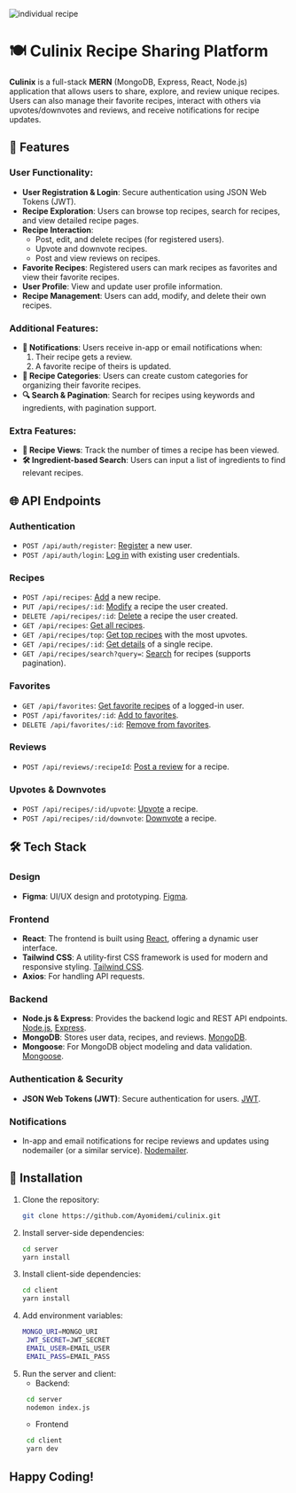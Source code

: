![individual recipe](https://github.com/user-attachments/assets/26e683d7-1818-43d2-a445-2cf43b6081e6)

# 🍽️ Culinix Recipe Sharing Platform

**Culinix** is a full-stack **MERN** (MongoDB, Express, React, Node.js) application that allows users to share, explore, and review unique recipes. Users can also manage their favorite recipes, interact with others via upvotes/downvotes and reviews, and receive notifications for recipe updates.

## 🚀 Features

### User Functionality:
- **User Registration & Login**: Secure authentication using JSON Web Tokens (JWT).
- **Recipe Exploration**: Users can browse top recipes, search for recipes, and view detailed recipe pages.
- **Recipe Interaction**:
  - Post, edit, and delete recipes (for registered users).
  - Upvote and downvote recipes.
  - Post and view reviews on recipes.
- **Favorite Recipes**: Registered users can mark recipes as favorites and view their favorite recipes.
- **User Profile**: View and update user profile information.
- **Recipe Management**: Users can add, modify, and delete their own recipes.
  
### Additional Features:
- **🔔 Notifications**: Users receive in-app or email notifications when:
  1. Their recipe gets a review.
  2. A favorite recipe of theirs is updated.
- **📂 Recipe Categories**: Users can create custom categories for organizing their favorite recipes.
- **🔍 Search & Pagination**: Search for recipes using keywords and ingredients, with pagination support.

### Extra Features:
- **👀 Recipe Views**: Track the number of times a recipe has been viewed.
- **🛠️ Ingredient-based Search**: Users can input a list of ingredients to find relevant recipes.

## 🌐 API Endpoints

### Authentication
- `POST /api/auth/register`: [Register](#) a new user.
- `POST /api/auth/login`: [Log in](#) with existing user credentials.

### Recipes
- `POST /api/recipes`: [Add](#) a new recipe.
- `PUT /api/recipes/:id`: [Modify](#) a recipe the user created.
- `DELETE /api/recipes/:id`: [Delete](#) a recipe the user created.
- `GET /api/recipes`: [Get all recipes](#).
- `GET /api/recipes/top`: [Get top recipes](#) with the most upvotes.
- `GET /api/recipes/:id`: [Get details](#) of a single recipe.
- `GET /api/recipes/search?query=`: [Search](#) for recipes (supports pagination).

### Favorites
- `GET /api/favorites`: [Get favorite recipes](#) of a logged-in user.
- `POST /api/favorites/:id`: [Add to favorites](#).
- `DELETE /api/favorites/:id`: [Remove from favorites](#).

### Reviews
- `POST /api/reviews/:recipeId`: [Post a review](#) for a recipe.
  
### Upvotes & Downvotes
- `POST /api/recipes/:id/upvote`: [Upvote](#) a recipe.
- `POST /api/recipes/:id/downvote`: [Downvote](#) a recipe.

## 🛠️ Tech Stack

### Design
- **Figma**: UI/UX design and prototyping. [Figma](https://www.figma.com/).

### Frontend
- **React**: The frontend is built using [React](https://react.dev/), offering a dynamic user interface.
- **Tailwind CSS**: A utility-first CSS framework is used for modern and responsive styling. [Tailwind CSS](https://tailwindcss.com/).
- **Axios**: For handling API requests.

### Backend
- **Node.js & Express**: Provides the backend logic and REST API endpoints. [Node.js](https://nodejs.org/), [Express](https://expressjs.com/).
- **MongoDB**: Stores user data, recipes, and reviews. [MongoDB](https://www.mongodb.com/).
- **Mongoose**: For MongoDB object modeling and data validation. [Mongoose](https://mongoosejs.com/).

### Authentication & Security
- **JSON Web Tokens (JWT)**: Secure authentication for users. [JWT](https://jwt.io/).
  
### Notifications
- In-app and email notifications for recipe reviews and updates using nodemailer (or a similar service). [Nodemailer](https://nodemailer.com/).

## 🔧 Installation

1. Clone the repository:
   ```bash
   git clone https://github.com/Ayomidemi/culinix.git
   ```
2. Install server-side dependencies:
   ```bash
   cd server
   yarn install
   ```
3. Install client-side dependencies:
   ```bash
   cd client
   yarn install
   ```
4. Add environment variables:
   ```bash
   MONGO_URI=MONGO_URI
    JWT_SECRET=JWT_SECRET
    EMAIL_USER=EMAIL_USER
    EMAIL_PASS=EMAIL_PASS
   ```
5. Run the server and client:
   - Backend:
   ```bash
    cd server
    nodemon index.js
   ```
   - Frontend
   ```bash
    cd client
    yarn dev
   ```

## Happy Coding!
